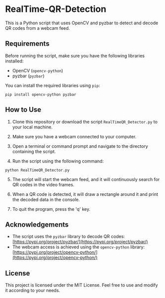 
# RealTime-QR-Detection

This is a Python script that uses OpenCV and pyzbar to detect and decode QR codes from a webcam feed.

## Requirements

Before running the script, make sure you have the following libraries installed:

- OpenCV (`opencv-python`)
- pyzbar (`pyzbar`)

You can install the required libraries using `pip`:


```pip install opencv-python pyzbar```


## How to Use

1. Clone this repository or download the script `RealTimeQR_Detector.py` to your local machine.

2. Make sure you have a webcam connected to your computer.

3. Open a terminal or command prompt and navigate to the directory containing the script.

4. Run the script using the following command:


```python RealTimeQR_Detector.py```


5. The script will start the webcam feed, and it will continuously search for QR codes in the video frames.

6. When a QR code is detected, it will draw a rectangle around it and print the decoded data in the console.

7. To quit the program, press the 'q' key.

## Acknowledgements

- The script uses the `pyzbar` library to decode QR codes: [https://pypi.org/project/pyzbar/](https://pypi.org/project/pyzbar/)
- The webcam access is achieved using the `opencv-python` library: [https://pypi.org/project/opencv-python/](https://pypi.org/project/opencv-python/)

## License

This project is licensed under the MIT License. Feel free to use and modify it according to your needs.

